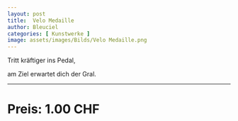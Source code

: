 ```yaml
---
layout: post
title:  Velo Medaille
author: Bleuciel
categories: [ Kunstwerke ]
image: assets/images/Bilds/Velo Medaille.png
---
```


Tritt kräftiger ins Pedal,

am Ziel erwartet dich der Gral.

-----

# Preis: 1.00 CHF